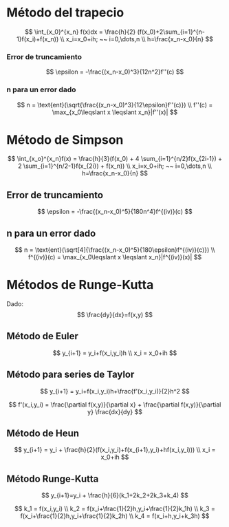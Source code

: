  # Método del trapecio

$$
\int_{x_0}^{x_n} f(x)dx = \frac{h}{2} (f(x_0)+2\sum_{i=1}^{n-1}f(x_i)+f(x_n))
\\
x_i=x_0+ih; ~~ i=0,\dots,n
\\
h=\frac{x_n-x_0}{n}
$$

### Error de truncamiento

$$
\epsilon = -\frac{(x_n-x_0)^3}{12n^2}f''(c)
$$

### n para un error dado

$$
n = \text{ent}(\sqrt{\frac{(x_n-x_0)^3}{12\epsilon}f''(c)})
\\
f''(c) = \max_{x_0\leqslant x \leqslant x_n}|f''(x)|
$$

# Método de Simpson

$$
\int_{x_o}^{x_n}f(x) = \frac{h}{3}(f(x_0) + 4 \sum_{i=1}^{n/2}f(x_{2i-1}) + 2 \sum_{i=1}^{n/2-1}f(x_{2i}) + f(x_n))
\\
x_i=x_0+ih; ~~ i=0,\dots,n
\\
h=\frac{x_n-x_0}{n}
$$

## Error de truncamiento

$$
\epsilon = -\frac{(x_n-x_0)^5}{180n^4}f^{(iv)}(c)
$$

## n para un error dado

$$
n = \text{ent}(\sqrt[4]{\frac{(x_n-x_0)^5}{180\epsilon}f^{(iv)}(c)})
\\
f^{(iv)}(c) = \max_{x_0\leqslant x \leqslant x_n}|f^{(iv)}(x)|
$$

# Métodos de Runge-Kutta

Dado:
$$
\frac{dy}{dx}=f(x,y)
$$

## Método de Euler

$$
y_{i+1} = y_i+f(x_i,y_i)h
\\
x_i = x_0+ih
$$

## Método para series de Taylor

$$
y_{i+1} = y_i+f(x_i,y_i)h+\frac{f'(x_i,y_i)}{2}h^2
$$

$$
f'(x_i,y_i) = \frac{\partial f(x,y)}{\partial x} + \frac{\partial f(x,y)}{\partial y} \frac{dx}{dy}
$$

## Método de Heun

$$
y_{i+1} = y_i + \frac{h}{2}(f(x_i,y_i)+f(x_{i+1},y_i)+hf(x_i,y_i)))
\\
x_i = x_0+ih
$$

## Método Runge-Kutta

$$
y_{i+1}=y_i + \frac{h}{6}(k_1+2k_2+2k_3+k_4)
$$

$$
k_1 = f(x_i,y_i)
\\
k_2 = f(x_i+\frac{1}{2}h,y_i+\frac{1}{2}k_1h)
\\
k_3 = f(x_i+\frac{1}{2}h,y_i+\frac{1}{2}k_2h)
\\
k_4 = f(x_i+h,y_i+k_3h)
$$



